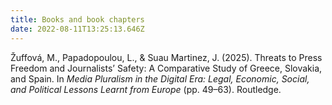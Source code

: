 ```yaml
---
title: Books and book chapters
date: 2022-08-11T13:25:13.646Z
---
```

Žuffová, M., Papadopoulou, L., & Suau Martinez, J. (2025). Threats to Press Freedom and Journalists’ Safety: A Comparative Study of Greece, Slovakia, and Spain. In *Media Pluralism in the Digital Era: Legal, Economic, Social, and Political Lessons Learnt from Europe* (pp. 49–63). Routledge.